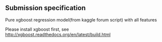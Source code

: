 ## Submission specification

Pure xgboost regression model(from kaggle forum script) with all features

Please install xgboost first, see http://xgboost.readthedocs.org/en/latest/build.html
